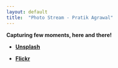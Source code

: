 ```yaml
---
layout: default
title:  "Photo Stream - Pratik Agrawal"
---
```


**Capturing few moments, here and there!** 

* **[Unsplash](https://unsplash.com/@pratik98)**

* **[Flickr](https://www.flickr.com/photos/145145104@N07/albums)**


